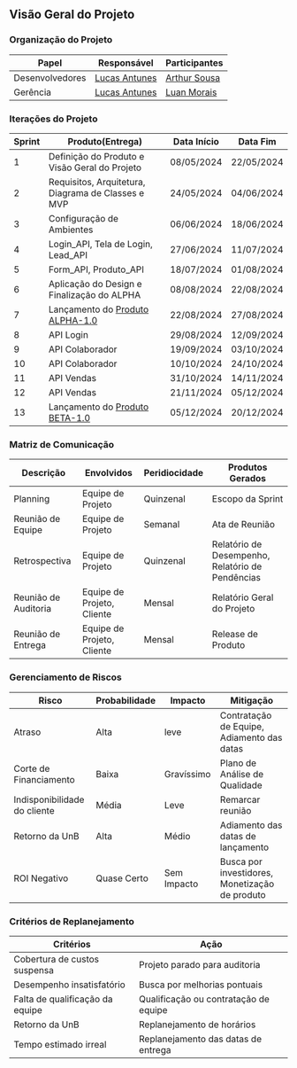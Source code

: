 ## Visão Geral do Projeto

### Organização do Projeto
| Papel           | Responsável                                        | Participantes                                 |
|-----------------|----------------------------------------------------|-----------------------------------------------|
| Desenvolvedores | [Lucas Antunes](https://github.com/LucasGSAntunes) | [Arthur Sousa](https://github.com/artrsousa1) |
| Gerência        | [Lucas Antunes](https://github.com/LucasGSAntunes) | [Luan Morais](https://github.com/luanmoraisx) |

### Iterações do Projeto
| Sprint | Produto(Entrega)                                                | Data Início | Data Fim   |
| ------ | --------------------------------------------------------------- | ----------- | ---------- |
| 1      | Definição do Produto e Visão Geral do Projeto                   | 08/05/2024  | 22/05/2024 |
| 2      | Requisitos, Arquitetura, Diagrama de Classes e MVP              | 24/05/2024  | 04/06/2024 |
| 3      | Configuração de Ambientes                                       | 06/06/2024  | 18/06/2024 |
| 4      | Login_API, Tela de Login, Lead_API                              | 27/06/2024  | 11/07/2024 |
| 5      | Form_API, Produto_API                                           | 18/07/2024  | 01/08/2024 |
| 6      | Aplicação do Design e Finalização do ALPHA                      | 08/08/2024  | 22/08/2024 |
| 7      | Lançamento do [Produto ALPHA-1.0](../site_institucional/MVP.md) | 22/08/2024  | 27/08/2024 |
| 8      | API Login                                                       | 29/08/2024  | 12/09/2024 |
| 9      | API Colaborador                                                 | 19/09/2024  | 03/10/2024 |
| 10     | API Colaborador                                                 | 10/10/2024  | 24/10/2024 |
| 11     | API Vendas                                                      | 31/10/2024  | 14/11/2024 |
| 12     | API Vendas                                                      | 21/11/2024  | 05/12/2024 |
| 13     | Lançamento do [Produto BETA-1.0](../site_institucional/MVP.md)  | 05/12/2024  | 20/12/2024 |

### Matriz de Comunicação
| Descrição            | Envolvidos                 | Peridiocidade | Produtos Gerados                                 |
| -------------------- | -------------------------- | ------------- | ------------------------------------------------ |
| Planning             | Equipe de Projeto          | Quinzenal     | Escopo da Sprint                                 |
| Reunião de Equipe    | Equipe de Projeto          | Semanal       | Ata de Reunião                                   |
| Retrospectiva        | Equipe de Projeto          | Quinzenal     | Relatório de Desempenho, Relatório de Pendências |
| Reunião de Auditoria | Equipe de Projeto, Cliente | Mensal        | Relatório Geral do Projeto                       |
| Reunião de Entrega   | Equipe de Projeto, Cliente | Mensal        | Release de Produto |

### Gerenciamento de Riscos
| Risco                        | Probabilidade | Impacto     | Mitigação                                  |
| ---------------------------- | ------------- | ----------- | ------------------------------------------ |
| Atraso                       | Alta          | leve        | Contratação de Equipe, Adiamento das datas |
| Corte de Financiamento       | Baixa         | Gravíssimo  | Plano de Análise de Qualidade              |
| Indisponibilidade do cliente | Média         | Leve        | Remarcar reunião                           |
| Retorno da UnB               | Alta          | Médio       | Adiamento das datas de lançamento          |
| ROI Negativo                 | Quase Certo   | Sem Impacto | Busca por investidores, Monetização de produto |


### Critérios de Replanejamento
| Critérios                       | Ação                                            |
| ------------------------------- | ---------------------------------------------------- |
| Cobertura de custos suspensa    | Projeto parado para auditoria                        |
| Desempenho insatisfatório       | Busca por melhorias pontuais                         |
| Falta de qualificação da equipe | Qualificação ou contratação de equipe |
| Retorno da UnB                  | Replanejamento de horários                           |
| Tempo estimado irreal           | Replanejamento das datas de entrega |
